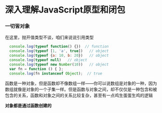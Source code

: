 # 深入理解JavaScript原型和闭包


### 一切皆对象
在这里，抛开值类型不谈，咱们来说说引用类型

``` JavaScript
  console.log(typeof function() {})  // function
  console.log(typeof [1, 'a', true])   // object
  console.log(typeof {a: 10, b: 20})   // object
  console.log(typeof null)   // object
  console.log(typeof new Number(10))   // object
  var fn = function () { };
  console.log(fn instanceof Object);  // true
```

函数是一种对象，但是函数却不像数组一样——你可以说数组是对象的一种，因为数组就像是对象的一个子集一样。但是函数与对象之间，却不仅仅是一种包含和被包含的关系，函数和对象之间的关系比较复杂，甚至有一点鸡生蛋蛋生鸡的逻辑

**对象都是通过函数创建的**
